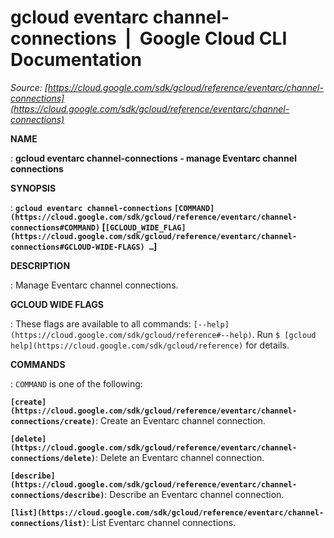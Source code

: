 # gcloud eventarc channel-connections  |  Google Cloud CLI Documentation

*Source: [https://cloud.google.com/sdk/gcloud/reference/eventarc/channel-connections](https://cloud.google.com/sdk/gcloud/reference/eventarc/channel-connections)*

**NAME**

: **gcloud eventarc channel-connections - manage Eventarc channel connections**

**SYNOPSIS**

: **`gcloud eventarc channel-connections` `[COMMAND](https://cloud.google.com/sdk/gcloud/reference/eventarc/channel-connections#COMMAND)` [`[GCLOUD_WIDE_FLAG](https://cloud.google.com/sdk/gcloud/reference/eventarc/channel-connections#GCLOUD-WIDE-FLAGS) …`]**

**DESCRIPTION**

: Manage Eventarc channel connections.

**GCLOUD WIDE FLAGS**

: These flags are available to all commands: `[--help](https://cloud.google.com/sdk/gcloud/reference#--help)`.
Run `$ [gcloud help](https://cloud.google.com/sdk/gcloud/reference)` for details.

**COMMANDS**

: ``COMMAND`` is one of the following:

**`[create](https://cloud.google.com/sdk/gcloud/reference/eventarc/channel-connections/create)`**:
Create an Eventarc channel connection.

**`[delete](https://cloud.google.com/sdk/gcloud/reference/eventarc/channel-connections/delete)`**:
Delete an Eventarc channel connection.

**`[describe](https://cloud.google.com/sdk/gcloud/reference/eventarc/channel-connections/describe)`**:
Describe an Eventarc channel connection.

**`[list](https://cloud.google.com/sdk/gcloud/reference/eventarc/channel-connections/list)`**:
List Eventarc channel connections.